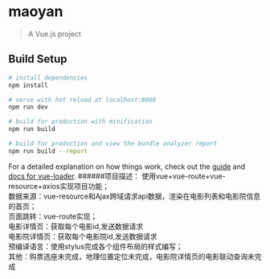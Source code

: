 # maoyan

> A Vue.js project

## Build Setup

``` bash
# install dependencies
npm install

# serve with hot reload at localhost:8080
npm run dev

# build for production with minification
npm run build

# build for production and view the bundle analyzer report
npm run build --report
```

For a detailed explanation on how things work, check out the [guide](http://vuejs-templates.github.io/webpack/) and [docs for vue-loader](http://vuejs.github.io/vue-loader).
######项目描述：
    使用vue+vue-route+vue-resource+axios实现项目功能；<br>
    数据来源：vue-resource和Ajax跨域请求api数据，渲染在电影列表和电影院信息的首页；<br>
    页面跳转：vue-route实现；<br>
    电影详情页：获取每个电影id,发送数据请求<br>
    电影院详情页：获取每个电影院id,发送数据请求<br>
    预编译语言：使用stylus完成各个组件布局的样式编写；<br>
    其他：购票选座未完成，地理位置定位未完成，电影院详情页的电影联动查询未完成<br>